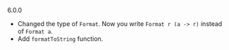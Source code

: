 6.0.0

* Changed the type of `Format`. Now you write `Format r (a -> r)` instead
  of `Format a`.
* Add `formatToString` function.

